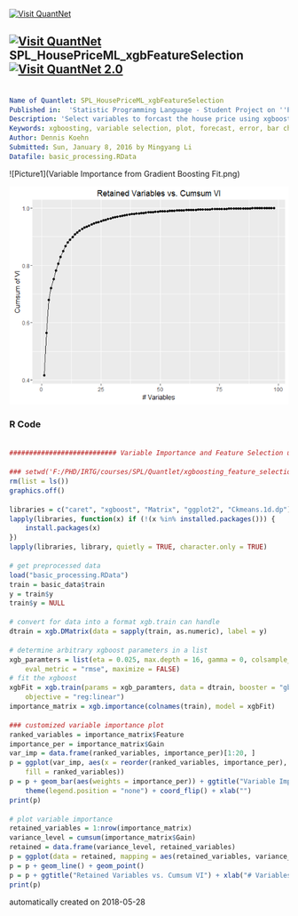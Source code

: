 [<img src="https://github.com/QuantLet/Styleguide-and-FAQ/blob/master/pictures/banner.png" width="888" alt="Visit QuantNet">](http://quantlet.de/)

## [<img src="https://github.com/QuantLet/Styleguide-and-FAQ/blob/master/pictures/qloqo.png" alt="Visit QuantNet">](http://quantlet.de/) **SPL_HousePriceML_xgbFeatureSelection** [<img src="https://github.com/QuantLet/Styleguide-and-FAQ/blob/master/pictures/QN2.png" width="60" alt="Visit QuantNet 2.0">](http://quantlet.de/)

```yaml

Name of Quantlet: SPL_HousePriceML_xgbFeatureSelection
Published in:  'Statistic Programming Language - Student Project on ''Predicting House Prices using Machine Learning Techniques'' '
Description: 'Select variables to forcast the house price using xgboosting algorithm, with the parameter taken from the tuning result.'
Keywords: xgboosting, variable selection, plot, forecast, error, bar chart
Author: Dennis Koehn
Submitted: Sun, January 8, 2016 by Mingyang Li
Datafile: basic_processing.RData


```

![Picture1](Variable Importance from Gradient Boosting Fit.png)

![Picture2](cumulative_variable_importance.png)

### R Code
```r

########################### Variable Importance and Feature Selection using xgboost #############################

### setwd('F:/PHD/IRTG/courses/SPL/Quantlet/xgboosting_feature_selection')
rm(list = ls())
graphics.off()

libraries = c("caret", "xgboost", "Matrix", "ggplot2", "Ckmeans.1d.dp")
lapply(libraries, function(x) if (!(x %in% installed.packages())) {
    install.packages(x)
})
lapply(libraries, library, quietly = TRUE, character.only = TRUE)

# get preprocessed data
load("basic_processing.RData")
train = basic_data$train
y = train$y
train$y = NULL

# convert for data into a format xgb.train can handle
dtrain = xgb.DMatrix(data = sapply(train, as.numeric), label = y)

# determine arbitrary xgboost parameters in a list
xgb_paramters = list(eta = 0.025, max.depth = 16, gamma = 0, colsample_bytree = 0.8, subsample = 0.6, 
    eval_metric = "rmse", maximize = FALSE)
# fit the xgboost
xgbFit = xgb.train(params = xgb_paramters, data = dtrain, booster = "gbtree", nround = 500, verbose = 1, 
    objective = "reg:linear")
importance_matrix = xgb.importance(colnames(train), model = xgbFit)

### customized variable importance plot
ranked_variables = importance_matrix$Feature
importance_per = importance_matrix$Gain
var_imp = data.frame(ranked_variables, importance_per)[1:20, ]
p = ggplot(var_imp, aes(x = reorder(ranked_variables, importance_per), weight = importance_per, 
    fill = ranked_variables))
p = p + geom_bar(aes(weights = importance_per)) + ggtitle("Variable Importance from Gradient Boosting Fit") + 
    theme(legend.position = "none") + coord_flip() + xlab("")
print(p)

# plot variable importance
retained_variables = 1:nrow(importance_matrix)
variance_level = cumsum(importance_matrix$Gain)
retained = data.frame(variance_level, retained_variables)
p = ggplot(data = retained, mapping = aes(retained_variables, variance_level))
p = p + geom_line() + geom_point()
p = p + ggtitle("Retained Variables vs. Cumsum VI") + xlab("# Variables") + ylab("Cumsum of VI")
print(p)

```

automatically created on 2018-05-28